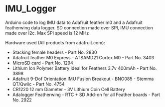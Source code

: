 # IMU_Logger
Arduino code to log IMU data to Adafruit feather m0 and a Adafruit featherwing data logger. SD connection made over SPI, IMU connection made over I2c. Max SPI speed is
12 MHz

Hardware used (All products from adafruit.com):
* Stacking female headers - Part No. 2830
* Adafruit feather M0 Express - ATSAMD21 Cortex M0 - Part No. 3403
* MicroSD card - Part No. 1294
* Lithium Ion Polymer Battery ideal for Feathers 3.7v 400mAh - Part No. 3898
* Adafruit 9-Dof Orientation IMU Fusion Breakout - BNO085 - Stemma QT/Qwiic - Part No. 4754
* CR1220 12 mm Diameter - 3V Lithium Coin Cell Battery
* Adalogger Featherwing - RTC + SD Add-on for all Feather boards - Part No. 2922

